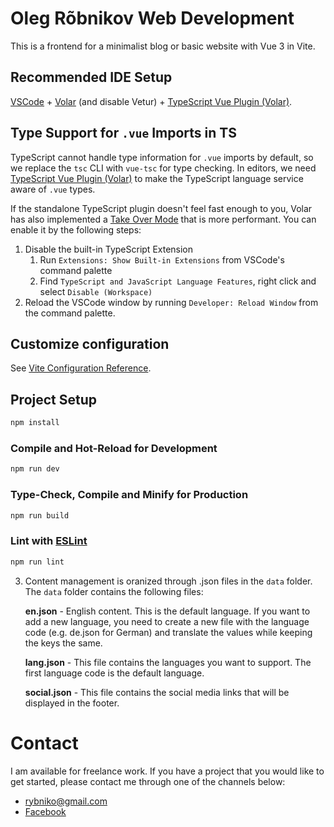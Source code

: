 # Oleg Rõbnikov Web Development

This is a frontend for a minimalist blog or basic website with Vue 3 in Vite.

## Recommended IDE Setup

[VSCode](https://code.visualstudio.com/) + [Volar](https://marketplace.visualstudio.com/items?itemName=Vue.volar) (and disable Vetur) + [TypeScript Vue Plugin (Volar)](https://marketplace.visualstudio.com/items?itemName=Vue.vscode-typescript-vue-plugin).

## Type Support for `.vue` Imports in TS

TypeScript cannot handle type information for `.vue` imports by default, so we replace the `tsc` CLI with `vue-tsc` for type checking. In editors, we need [TypeScript Vue Plugin (Volar)](https://marketplace.visualstudio.com/items?itemName=Vue.vscode-typescript-vue-plugin) to make the TypeScript language service aware of `.vue` types.

If the standalone TypeScript plugin doesn't feel fast enough to you, Volar has also implemented a [Take Over Mode](https://github.com/johnsoncodehk/volar/discussions/471#discussioncomment-1361669) that is more performant. You can enable it by the following steps:

1. Disable the built-in TypeScript Extension
   1. Run `Extensions: Show Built-in Extensions` from VSCode's command palette
   2. Find `TypeScript and JavaScript Language Features`, right click and select `Disable (Workspace)`
2. Reload the VSCode window by running `Developer: Reload Window` from the command palette.

## Customize configuration

See [Vite Configuration Reference](https://vitejs.dev/config/).

## Project Setup

```sh
npm install
```

### Compile and Hot-Reload for Development

```sh
npm run dev
```

### Type-Check, Compile and Minify for Production

```sh
npm run build
```

### Lint with [ESLint](https://eslint.org/)

```sh
npm run lint
```

3. Content management is oranized through .json files in the `data` folder. The `data` folder contains the following files:

   **en.json** - English content. This is the default language. If you want to add a new language, you need to create a new file with the language code (e.g. de.json for German) and translate the values while keeping the keys the same.

   **lang.json** - This file contains the languages you want to support. The first language code is the default language.

   **social.json** - This file contains the social media links that will be displayed in the footer.

# Contact

I am available for freelance work. If you have a project that you would like to get started, please contact me through one of the channels below:

- rybniko@gmail.com
- [Facebook](https://www.facebook.com/vuewebdev)
